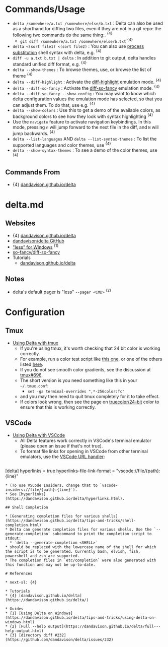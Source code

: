 # Commands/Usage

* `delta /somewhere/a.txt /somewhere/else/b.txt` : Delta can also be used as a shorthand for diffing two files, even if they are not in a git repo: the following two commands do the same thing:. <sup>{4}</sup>
  * `git diff /somewhere/a.txt /somewhere/else/b.txt` <sup>{4}</sup>
* `delta <(sort file1) <(sort file2)` : You can also use [process substitution](https://en.wikipedia.org/wiki/Process_substitution) shell syntax with delta, e.g. <sup>{4}</sup>
* `diff -u a.txt b.txt | delta` : In addition to git output, delta handles standard unified diff format, e.g. <sup>{4}</sup>
* `delta --show-themes` : To browse themes, use, or browse the list of theme <sup>{4}</sup>
* `delta --diff-highlight` : Activate the [diff-highlight](https://github.com/git/git/tree/master/contrib/diff-highlight) emulation mode. <sup>{4}</sup>
* `delta --diff-so-fancy` : Activate the [diff-so-fancy](https://github.com/so-fancy/diff-so-fancy) emulation mode. <sup>{4}</sup>
* `delta --diff-so-fancy --show-config` : You may want to know which delta configuration values the emulation mode has selected, so that you can adjust them. To do that, use e.g. <sup>{4}</sup>
* `delta --show-colors` : Use this  to get a demo of the available colors, as background colors to see how they look with syntax highlighting <sup>{4}</sup>
* Use the `navigate` feature to activate navigation keybindings. In this mode, pressing `n` will jump forward to the next file in the diff, and `N` will jump backwards. <sup>{4}</sup>
* `delta --list-languages` AND `delta --list-syntax-themes` : To list the supported languages and color themes, use <sup>{4}</sup>
* `delta --show-syntax-themes` : To see a demo of the color themes, use <sup>{4}</sup>

## Commands From

* {4} [dandavison.github.io/delta](https://dandavison.github.io/delta/)

# delta.md

## Websites

* {4} [dandavison.github.io/delta](https://dandavison.github.io/delta/)
* [dandavison/delta GitHub](https://github.com/dandavison/delta)
* ["less" for Windows](https://github.com/jftuga/less-Windows) <sup>{1}</sup>
* [so-fancy/diff-so-fancy](https://github.com/so-fancy/diff-so-fancy)
* Tutorials
  * [dandavison.github.io/delta](https://dandavison.github.io/delta/)

## Notes

* delta's default pager is "less" `--pager <CMD>` <sup>{2}</sup>

# Configuration

## Tmux

* [Using Delta with tmux](https://dandavison.github.io/delta/tips-and-tricks/using-delta-with-tmux.html)
  * If you're using tmux, it's worth checking that 24 bit color is working correctly.
  * For example, run a color test script like [this one](https://gist.githubusercontent.com/lifepillar/09a44b8cf0f9397465614e622979107f/raw/24-bit-color.sh), or one of the others listed [here](https://gist.github.com/XVilka/8346728).
  * If you do not see smooth color gradients, see the discussion at [tmux#696](https://github.com/tmux/tmux/issues/696).
  * The short version is you need something like this in your `~/.tmux.conf`:
    * `set -ga terminal-overrides ",*-256color:Tc"`
  * and you may then need to quit tmux completely for it to take effect.
  * If colors look wrong, then see the page on [truecolor/24-bit](https://dandavison.github.io/delta/tips-and-tricks/24-bit-color-truecolor.html) color to ensure that this is working correctly.

## VSCode

* [Using Delta with VSCode](https://dandavison.github.io/delta/tips-and-tricks/using-delta-with-vscode.html)
  * All Delta features work correctly in VSCode's terminal emulator (please open an issue if that's not true).
  * To format file links for opening in VSCode from other terminal emulators, use the [VSCode URL handler](https://code.visualstudio.com/docs/editor/command-line#_opening-vs-code-with-urls):
  ```shell
[delta]
   hyperlinks = true
   hyperlinks-file-link-format = "vscode://file/{path}:{line}"
  ```
  * (To use VSCode Insiders, change that to `vscode-insiders://file/{path}:{line}`).
  * See [hyperlinks](https://dandavison.github.io/delta/hyperlinks.html).

## Shell Completion

* [Generating completion files for various shells](https://dandavison.github.io/delta/tips-and-tricks/shell-completion.html)
  * Delta can generate completion files for various shells. Use the `--generate-completion` subcommand to print the completion script to stdout:
    * `delta --generate-completion <SHELL>`
  * should be replaced with the lowercase name of the shell for which the script is to be generated. Currently bash, elvish, fish, powershell and zsh are supported.
  * The completion files in `etc/completion` were also generated with this function and may not be up-to-date.

# References

* next-sl: {4}

* Tutorials
  * {4} [dandavison.github.io/delta](https://dandavison.github.io/delta/)

* Guides
  * {1} [Using Delta on Windows](https://dandavison.github.io/delta/tips-and-tricks/using-delta-on-windows.html)
  * {2} [Full --help output](https://dandavison.github.io/delta/full---help-output.html)
  * {3} [directory diff #232](https://github.com/dandavison/delta/issues/232)
